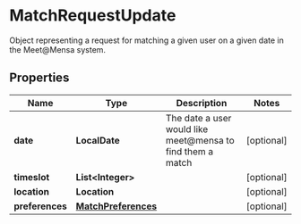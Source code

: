 

# MatchRequestUpdate

Object representing a request for matching a given user on a given date in the Meet@Mensa system.

## Properties

| Name | Type | Description | Notes |
|------------ | ------------- | ------------- | -------------|
|**date** | **LocalDate** | The date a user would like meet@mensa to find them a match |  [optional] |
|**timeslot** | **List&lt;Integer&gt;** |  |  [optional] |
|**location** | **Location** |  |  [optional] |
|**preferences** | [**MatchPreferences**](MatchPreferences.md) |  |  [optional] |



